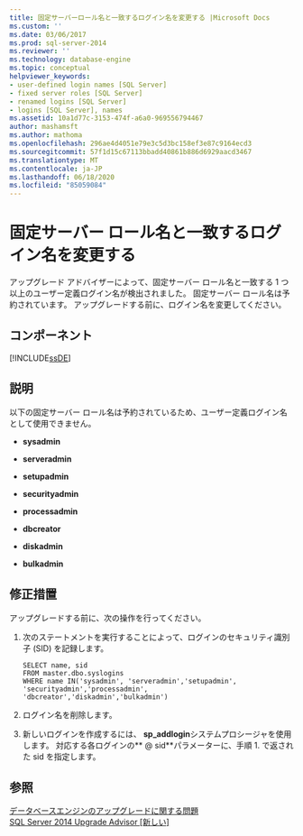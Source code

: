 ```yaml
---
title: 固定サーバーロール名と一致するログイン名を変更する |Microsoft Docs
ms.custom: ''
ms.date: 03/06/2017
ms.prod: sql-server-2014
ms.reviewer: ''
ms.technology: database-engine
ms.topic: conceptual
helpviewer_keywords:
- user-defined login names [SQL Server]
- fixed server roles [SQL Server]
- renamed logins [SQL Server]
- logins [SQL Server], names
ms.assetid: 10a1d77c-3153-474f-a6a0-969556794467
author: mashamsft
ms.author: mathoma
ms.openlocfilehash: 296ae4d4051e79e3c5d3bc158ef3e87c9164ecd3
ms.sourcegitcommit: 57f1d15c67113bbadd40861b886d6929aacd3467
ms.translationtype: MT
ms.contentlocale: ja-JP
ms.lasthandoff: 06/18/2020
ms.locfileid: "85059084"
---
```

# <a name="rename-logins-matching-fixed-server-role-names"></a>固定サーバー ロール名と一致するログイン名を変更する
  アップグレード アドバイザーによって、固定サーバー ロール名と一致する 1 つ以上のユーザー定義ログイン名が検出されました。 固定サーバー ロール名は予約されています。 アップグレードする前に、ログイン名を変更してください。  
  
## <a name="component"></a>コンポーネント  
 [!INCLUDE[ssDE](../../includes/ssde-md.md)]  
  
## <a name="description"></a>説明  
 以下の固定サーバー ロール名は予約されているため、ユーザー定義ログイン名として使用できません。  
  
-   **sysadmin**  
  
-   **serveradmin**  
  
-   **setupadmin**  
  
-   **securityadmin**  
  
-   **processadmin**  
  
-   **dbcreator**  
  
-   **diskadmin**  
  
-   **bulkadmin**  
  
## <a name="corrective-action"></a>修正措置  
 アップグレードする前に、次の操作を行ってください。  
  
1.  次のステートメントを実行することによって、ログインのセキュリティ識別子 (SID) を記録します。  
  
    ```  
    SELECT name, sid   
    FROM master.dbo.syslogins   
    WHERE name IN('sysadmin', 'serveradmin','setupadmin', 'securityadmin','processadmin', 'dbcreator','diskadmin','bulkadmin')  
    ```  
  
2.  ログイン名を削除します。  
  
3.  新しいログインを作成するには、 **sp_addlogin**システムプロシージャを使用します。 対応する各ログインの** \@ sid**パラメーターに、手順 1. で返された sid を指定します。  
  
## <a name="see-also"></a>参照  
 [データベースエンジンのアップグレードに関する問題](../../../2014/sql-server/install/database-engine-upgrade-issues.md)   
 [SQL Server 2014 Upgrade Advisor &#91;新しい&#93;](sql-server-2014-upgrade-advisor.md)  
  
  
